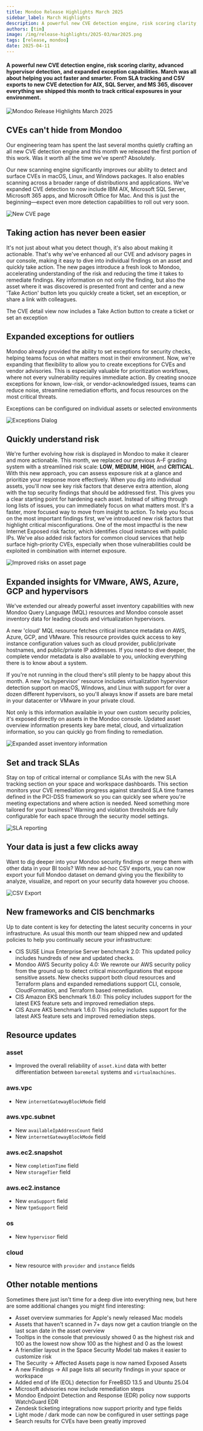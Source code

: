 ```yaml
---
title: Mondoo Release Highlights March 2025
sidebar_label: March Highlights
description: A powerful new CVE detection engine, risk scoring clarity, advanced hypervisor detection, and expanded exception capabilities. March was all about helping you act faster and smarter. From SLA tracking and CSV exports to new CVE detection for AIX, SQL Server, and MS 365, discover everything we shipped this month to track critical exposures in your environment.
authors: [tim]
image: /img/release-highlights/2025-03/mar2025.png
tags: [release, mondoo]
date: 2025-04-11
---
```


#### A powerful new CVE detection engine, risk scoring clarity, advanced hypervisor detection, and expanded exception capabilities. March was all about helping you act faster and smarter. From SLA tracking and CSV exports to new CVE detection for AIX, SQL Server, and MS 365, discover everything we shipped this month to track critical exposures in your environment.

![Mondoo Release Highlights March 2025](/img/release-highlights/2025-03/mar2025.png)

## CVEs can't hide from Mondoo

Our engineering team has spent the last several months quietly crafting an all new CVE detection engine and this month we released the first portion of this work. Was it worth all the time we've spent? Absolutely.

Our new scanning engine significantly improves our ability to detect and surface CVEs in macOS, Linux, and Windows packages. It also enables scanning across a broader range of distributions and applications. We've expanded CVE detection to now include IBM AIX, Microsoft SQL Server, Microsoft 365 apps, and Microsoft Office for Mac. And this is just the beginning—expect even more detection capabilities to roll out very soon.

![New CVE page](/img/release-highlights/2025-03/cve_page.png)

## Taking action has never been easier

It's not just about what you detect though, it's also about making it actionable. That's why we've enhanced all our CVE and advisory pages in our console, making it easy to dive into individual findings on an asset and quickly take action. The new pages introduce a fresh look to Mondoo, accelerating understanding of the risk and reducing the time it takes to remediate findings. Key information on not only the finding, but also the asset where it was discovered is presented front and center and a new 'Take Action' button lets you quickly create a ticket, set an exception, or share a link with colleagues.

The CVE detail view now includes a Take Action button to create a ticket or set an exception

## Expanded exceptions for outliers

Mondoo already provided the ability to set exceptions for security checks, helping teams focus on what matters most in their environment. Now, we're expanding that flexibility to allow you to create exceptions for CVEs and vendor advisories. This is especially valuable for prioritization workflows, where not every vulnerability requires immediate action. By creating snooze exceptions for known, low-risk, or vendor-acknowledged issues, teams can reduce noise, streamline remediation efforts, and focus resources on the most critical threats.

Exceptions can be configured on individual assets or selected environments

![Exceptions Dialog](/img/release-highlights/2025-03/exceptions_dialog.png)

## Quickly understand risk

We're further evolving how risk is displayed in Mondoo to make it clearer and more actionable. This month, we replaced our previous A–F grading system with a streamlined risk scale: **LOW**, **MEDIUM**, **HIGH**, and **CRITICAL**. With this new approach, you can assess exposure risk at a glance and prioritize your response more effectively.
When you dig into individual assets, you'll now see key risk factors that deserve extra attention, along with the top security findings that should be addressed first. This gives you a clear starting point for hardening each asset. Instead of sifting through long lists of issues, you can immediately focus on what matters most. It's a faster, more focused way to move from insight to action.
To help you focus on the most important findings first, we've introduced new risk factors that highlight critical misconfigurations. One of the most impactful is the new Internet Exposed risk factor, which identifies cloud instances with public IPs. We've also added risk factors for common cloud services that help surface high-priority CVEs, especially when those vulnerabilities could be exploited in combination with internet exposure.

![Improved risks on asset page](/img/release-highlights/2025-03/asset.png)

## Expanded insights for VMware, AWS, Azure, GCP and hypervisors

We've extended our already powerful asset inventory capabilities with new Mondoo Query Language (MQL) resources and Mondoo console asset inventory data for leading clouds and virtualization hypervisors.

A new 'cloud' MQL resource fetches critical instance metadata on AWS, Azure, GCP, and VMware. This resource provides quick access to key instance configuration values such as cloud provider, public/private hostnames, and public/private IP addresses. If you need to dive deeper, the complete vendor metadata is also available to you, unlocking everything there is to know about a system.

If you're not running in the cloud there's still plenty to be happy about this month. A new 'os.hypervisor' resource includes virtualization hypervisor detection support on macOS, Windows, and Linux with support for over a dozen different hypervisors, so you'll always know if assets are bare metal in your datacenter or VMware in your private cloud.

Not only is this information available in your own custom security policies, it's exposed directly on assets in the Mondoo console. Updated asset overview information presents key bare metal, cloud, and virtualization information, so you can quickly go from finding to remediation.

![Expanded asset inventory information](/img/release-highlights/2025-03/asset_overview.png)

## Set and track SLAs

Stay on top of critical internal or compliance SLAs with the new SLA tracking section on your space and workspace dashboards. This section monitors your CVE remediation progress against standard SLA time frames defined in the PCI-DSS framework so you can quickly see where you're meeting expectations and where action is needed. Need something more tailored for your business? Warning and violation thresholds are fully configurable for each space through the security model settings.

![SLA reporting](/img/release-highlights/2025-03/sla_dashboard.png)

## Your data is just a few clicks away

Want to dig deeper into your Mondoo security findings or merge them with other data in your BI tools? With new ad-hoc CSV exports, you can now export your full Mondoo dataset on demand giving you the flexibility to analyze, visualize, and report on your security data however you choose.

![CSV Export](/img/release-highlights/2025-03/csv_export.png)

## New frameworks and CIS benchmarks

Up to date content is key for detecting the latest security concerns in your infrastructure. As usual this month our team shipped new and updated policies to help you continually secure your infrastructure:

- CIS SUSE Linux Enterprise Server benchmark 2.0: This updated policy includes hundreds of new and updated checks.
- Mondoo AWS Security policy 4.0: We rewrote our AWS security policy from the ground up to detect critical misconfigurations that expose sensitive assets. New checks support both cloud resources and Terraform plans and expanded remediations support CLI, console, CloudFormation, and Terraform based remediation.
- CIS Amazon EKS benchmark 1.6.0: This policy includes support for the latest EKS feature sets and improved remediation steps.
- CIS Azure AKS benchmark 1.6.0: This policy includes support for the latest AKS feature sets and improved remediation steps.

## Resource updates

### asset

- Improved the overall reliability of `asset.kind` data with better differentiation between `baremetal` systems and `virtualmachines`.

### aws.vpc

- New `internetGatewayBlockMode` field

### aws.vpc.subnet

- New `availableIpAddressCount` field
- New `internetGatewayBlockMode` field

### aws.ec2.snapshot

- New `completionTime` field
- New `storageTier` field

### aws.ec2.instance

- New `enaSupport` field
- New `tpmSupport` field

### os

- New `hypervisor` field

### cloud

- New resource with `provider` and `instance` fields

## Other notable mentions

Sometimes there just isn't time for a deep dive into everything new, but here are some additional changes you might find interesting:

- Asset overview summaries for Apple's newly released Mac models
- Assets that haven't scanned in 7+ days now get a caution triangle on the last scan date in the asset overview
- Tooltips in the console that previously showed 0 as the highest risk and 100 as the lowest now show 100 as the highest and 0 as the lowest
- A friendlier layout in the Space Security Model tab makes it easier to customize risk
- The Security -> Affected Assets page is now named Exposed Assets
- A new Findings -> All page lists all security findings in your space or workspace
- Added end of life (EOL) detection for FreeBSD 13.5 and Ubuntu 25.04
- Microsoft advisories now include remediation steps
- Mondoo Endpoint Detection and Response (EDR) policy now supports WatchGuard EDR
- Zendesk ticketing integrations now support priority and type fields
- Light mode / dark mode can now be configured in user settings page
- Search results for CVEs have been greatly improved
